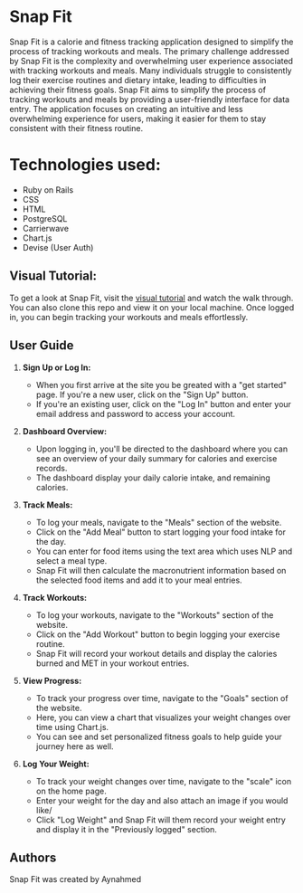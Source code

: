 # Snap Fit

Snap Fit is a calorie and fitness tracking application designed to simplify the process of tracking workouts and meals. The primary challenge addressed by Snap Fit is the complexity and overwhelming user experience associated with tracking workouts and meals. Many individuals struggle to consistently log their exercise routines and dietary intake, leading to difficulties in achieving their fitness goals. Snap Fit aims to simplify the process of tracking workouts and meals by providing a user-friendly interface for data entry. The application focuses on creating an intuitive and less overwhelming experience for users, making it easier for them to stay consistent with their fitness routine.


# **Technologies used:**
-   Ruby on Rails
-   CSS
-   HTML
-   PostgreSQL
-   Carrierwave 
-   Chart.js
-   Devise (User Auth) 

## Visual Tutorial:
To get a look at Snap Fit, visit the [visual tutorial](https://youtu.be/7Nb-N5wHuVI) and watch the walk through. You can also clone this repo and view it on your local machine. Once logged in, you can begin tracking your workouts and meals effortlessly.

## User Guide 

1.  **Sign Up or Log In:**
    
    -   When you first arrive at the site you be greated with a "get started" page. If you're a new user, click on the "Sign Up" button.
    -   If you're an existing user, click on the "Log In" button and enter your email address and password to access your account.
    
2.  **Dashboard Overview:**
    
    -   Upon logging in, you'll be directed to the dashboard where you can see an overview of your daily summary for calories and exercise records.
    -   The dashboard  display your daily calorie intake, and remaining calories.

3.  **Track Meals:**
    -   To log your meals, navigate to the "Meals" section of the website.
    -   Click on the "Add Meal" button to start logging your food intake for the day.
    -   You can enter for food items using the text area which uses NLP and select a meal type.
    -   Snap Fit will then calculate the macronutrient information based on the selected food items and add it to your meal entries.

4.  **Track Workouts:**
    
    -   To log your workouts, navigate to the "Workouts" section of the website.
    -   Click on the "Add Workout" button to begin logging your exercise routine.
    -   Snap Fit will record your workout details and display the calories burned   and MET in your workout entries.

5.  **View Progress:**
    -   To track your progress over time, navigate to the "Goals" section of the website.
    -   Here, you can view a chart that visualizes your weight changes over time using Chart.js.
    - You can see and set personalized fitness goals to help guide your journey here as well.

6.  **Log Your Weight:**
     -   To track your weight changes over time, navigate to the "scale" icon on the home page.
    -   Enter your weight for the day and also attach an image if you would like/ 
    -   Click "Log Weight"  and Snap Fit will them record your weight entry and display it in the "Previously logged" section.

 ## Authors

Snap Fit was created by Aynahmed
